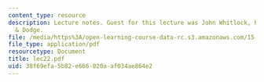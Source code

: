 ```yaml
---
content_type: resource
description: Lecture notes. Guest for this lecture was John Whitlock, Partner, Palmer
  & Dodge.
file: /media/https%3A/open-learning-course-data-rc.s3.amazonaws.com/15-617-the-law-of-corporate-finance-and-financial-markets-spring-2004/38f69efa5b82e666820aaf034ae864e2_lec22.pdf
file_type: application/pdf
resourcetype: Document
title: lec22.pdf
uid: 38f69efa-5b82-e666-820a-af034ae864e2
---
```

